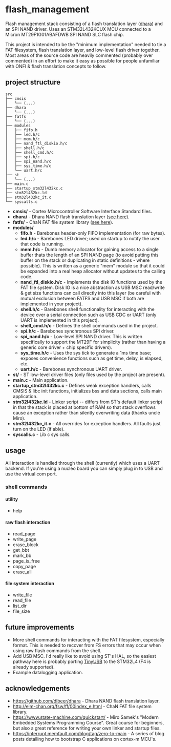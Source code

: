 # flash_management
Flash management stack consisting of a flash translation layer ([dhara](https://github.com/dlbeer/dhara)) and an SPI NAND driver. Uses an STM32L432KCUX MCU connected to a Micron MT29F1G01ABAFDWB SPI NAND SLC flash chip.

This project is intended to be the "minimum implementation" needed to tie a FAT filesystem, flash translation layer, and low-level flash driver together. Most areas of the source code are heavily commented (probably over commented) in an effort to make it easy as possible for people unfamiliar with ONFI & flash translation concepts to follow.

## project structure
```
src
├── cmsis
│   └── (...)
├── dhara
│   └── (...)
├── fatfs
│   └── (...)
├── modules
│   ├── fifo.h
│   ├── led.h/c
│   ├── mem.h/c
│   ├── nand_ftl_diskio.h/c
│   ├── shell.h/c
│   ├── shell_cmd.h/c
│   ├── spi.h/c
│   ├── spi_nand.h/c
│   ├── sys_time.h/c
│   └── uart.h/c
├── st
│   └── (...)
├── main.c
├── startup_stm32l432kc.c
├── stm32l432kc.ld
├── stm32l432kc_it.c
└── syscalls.c
```
- **cmsis/** - Cortex Microcontroller Software Interface Standard files.
- **dhara/** - Dhara NAND flash translation layer ([see here](https://github.com/dlbeer/dhara)).
- **fatfs/** - ChaN FAT file system library ([see here](http://elm-chan.org/fsw/ff/00index_e.html)).
- **modules/**
    - **fifo.h** - Barebones header-only FIFO implementation (for raw bytes).
    - **led.h/c** - Barebones LED driver; used on startup to notify the user that code is running.
    - **mem.h/c** - Dumb memory allocator for gaining access to a single buffer thats the length of an SPI NAND page (to avoid putting this buffer on the stack or duplicating in static definitions - where possible). This is written as a generic "mem" module so that it could be expanded into a real heap allocator without updates to the calling code.
    - **nand_ftl_diskio.h/c** - Implements the disk IO functions used by the FAT file system. Disk IO is a nice abstraction as USB MSC read/write & get size functions can call directly into this layer (be careful with mutual exclusion between FATFS and USB MSC if both are implemented in your project).
    - **shell.h/c** - Barebones shell functionality for interacting with the device over a serial connection such as USB CDC or UART (only UART is implemented in this project).
    - **shell_cmd.h/c** - Defines the shell commands used in the project.
    - **spi.h/c** - Barebones synchronous SPI driver.
    - **spi_nand.h/c** - Low-level SPI NAND driver. This is written specifically to support the MT29F for simplicity (rather than having a generic core driver + chip specific drivers).
    - **sys_time.h/c** - Uses the sys tick to generate a 1ms time base; exposes convenience functions such as get time, delay, is elapsed, etc.
    - **uart.h/c** - Barebones synchronous UART driver.
- **st/** - ST low-level driver files (only files used by the project are present).
- **main.c** - Main application.
- **startup_stm32l432kc.c** - Defines weak exception handlers, calls CMSIS & libc init functions, initializes bss and data sections, calls main application.
- **stm32l432kc.ld** - Linker script -- differs from ST's default linker script in that the stack is placed at bottom of RAM so that stack overflows cause an exception rather than silently overwriting data (thanks uncle Miro).
- **stm32l432kc_it.c** - All overrides for exception handlers. All faults just turn on the LED (if able).
- **syscalls.c** - Lib c sys calls.

## usage
All interaction is handled through the shell (currently) which uses a UART backend. If you're using a nucleo board you can simply plug in to USB and use the virtual com port.
### shell commands
#### utility
- help
#### raw flash interaction
- read_page
- write_page
- erase_block
- get_bbt
- mark_bb
- page_is_free
- copy_page
- erase_all
#### file system interaction
- write_file
- read_file
- list_dir
- file_size

## future improvements
- More shell commands for interacting with the FAT filesystem, especially format. This is needed to recover from FS errors that may occur when using raw flash commands from the shell.
- Add USB MSC. I'd really like to avoid using ST's HAL, so the easiest pathway here is probably porting [TinyUSB](https://github.com/hathach/tinyusb) to the STM32L4 (F4 is already supported).
- Example datalogging application.

## acknowledgements
- https://github.com/dlbeer/dhara - Dhara NAND flash translation layer.
- http://elm-chan.org/fsw/ff/00index_e.html - ChaN FAT file system library.
- https://www.state-machine.com/quickstart/ - Miro Samek's "Modern Embedded Systems Programming Course". Great course for beginners, but also a great reference for writing your own linker and startup files.
- https://interrupt.memfault.com/blog/tag/zero-to-main - A series of blog posts detailing how to bootstrap C applications on cortex-m MCU's.

